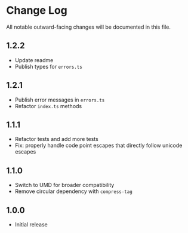 # Change Log

All notable outward-facing changes will be documented in this file.

## 1.2.2
- Update readme
- Publish types for `errors.ts`

## 1.2.1
- Publish error messages in `errors.ts`
- Refactor `index.ts` methods

## 1.1.1
- Refactor tests and add more tests
- Fix: properly handle code point escapes that directly follow unicode escapes

## 1.1.0

- Switch to UMD for broader compatibility
- Remove circular dependency with `compress-tag`

## 1.0.0

- Initial release
